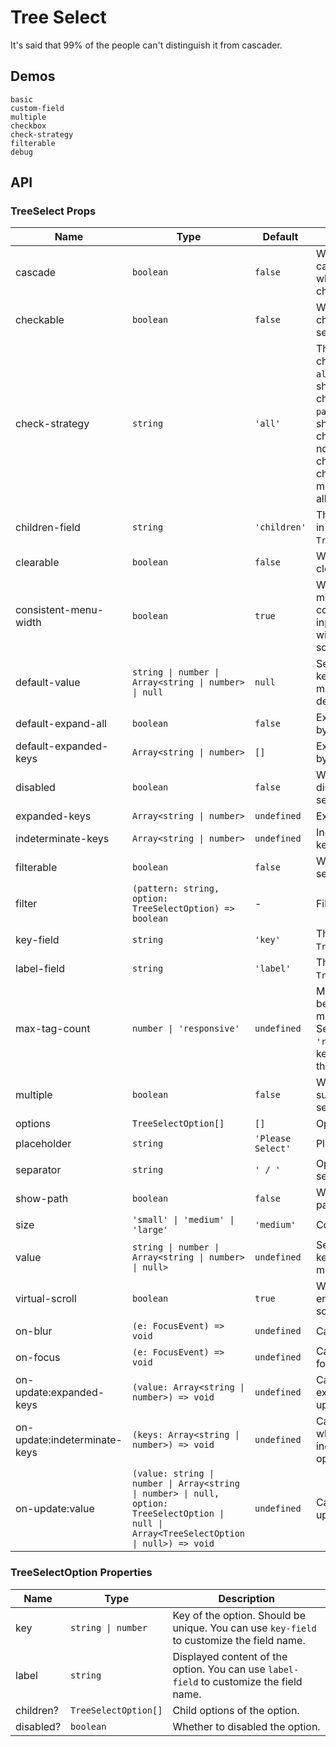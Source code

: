 # Tree Select

It's said that 99% of the people can't distinguish it from cascader.

## Demos

```demo
basic
custom-field
multiple
checkbox
check-strategy
filterable
debug
```

## API

### TreeSelect Props

| Name | Type | Default | Description |
| --- | --- | --- | --- |
| cascade | `boolean` | `false` | Whether to do cascade check when use checkboxes. |
| checkable | `boolean` | `false` | Whether to use checkbox to select value. |
| check-strategy | `string` | `'all'` | The way to show checked options. `all` means showing all checked node. `parent` means showing all checked parent node when all child node are checked. `child` means showing all child node. |
| children-field | `string` | `'children'` | The children field in `TreeSelectOption`. |
| clearable | `boolean` | `false` | Whether it's clearable. |
| consistent-menu-width | `boolean` | `true` | Whether to make menu's width consistent with input. Set to `true` will disable virtual scroll. |
| default-value | `string \| number \| Array<string \| number> \| null` | `null` | Selected key (or keys when multiple) by default. |
| default-expand-all | `boolean` | `false` | Expand all nodes by default. |
| default-expanded-keys | `Array<string \| number>` | `[]` | Expanded keys by default. |
| disabled | `boolean` | `false` | Whether to disable the tree select. |
| expanded-keys | `Array<string \| number>` | `undefined` | Expanded keys. |
| indeterminate-keys | `Array<string \| number>` | `undefined` | Indeterminate keys of the tree. |
| filterable | `boolean` | `false` | Whether the tree select is disabled. |
| filter | `(pattern: string, option: TreeSelectOption) => boolean` | - | Filter function. |
| key-field | `string` | `'key'` | The key field in `TreeSelectOption`. |
| label-field | `string` | `'label'` | The label field in `TreeSelectOption`. |
| max-tag-count | `number \| 'responsive'` | `undefined` | Max tag count to be shown in multiple mode. Set to `'responsive'` will keep all tags in the same row. |
| multiple | `boolean` | `false` | Whether to support multiple select. |
| options | `TreeSelectOption[]` | `[]` | Options. |
| placeholder | `string` | `'Please Select'` | Placeholder. |
| separator | `string` | `' / '` | Option value separator. |
| show-path | `boolean` | `false` | Whether to show path in selector. |
| size | `'small' \| 'medium' \| 'large'` | `'medium'` | Component size. |
| value | `string \| number \| Array<string \| number> \| null>` | `undefined` | Selected key (or keys when multiple). |
| virtual-scroll | `boolean` | `true` | Whether to enable virtual scroll. |
| on-blur | `(e: FocusEvent) => void` | `undefined` | Callback on blur. |
| on-focus | `(e: FocusEvent) => void` | `undefined` | Callback on focus. |
| on-update:expanded-keys | `(value: Array<string \| number>) => void` | `undefined` | Callback on expanded keys updated. |
| on-update:indeterminate-keys | `(keys: Array<string \| number>) => void` | `undefined` | Callback function when node indeterminate options change. |
| on-update:value | `(value: string \| number \| Array<string \| number> \| null, option: TreeSelectOption \| null \| Array<TreeSelectOption \| null>) => void` | `undefined` | Callback on value updated. |

### TreeSelectOption Properties

| Name | Type | Description |
| --- | --- | --- |
| key | `string \| number` | Key of the option. Should be unique. You can use `key-field` to customize the field name. |
| label | `string` | Displayed content of the option. You can use `label-field` to customize the field name. |
| children? | `TreeSelectOption[]` | Child options of the option. |
| disabled? | `boolean` | Whether to disabled the option. |
